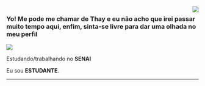 <img align='right' src="https://github-readme-stats.vercel.app/api?username=iuricode&show_icons=true&title_color=783c00&text_color=af552e&icon_color=783c00&bg_color=f8efd4&cache_seconds=2300">

### Yo! Me pode me chamar de Thay e eu não acho que irei passar muito tempo aqui, enfim, sinta-se livre para dar uma olhada no meu perfil

<img src="https://img.shields.io/static/v1?label=Overview&message=SEUNOME&color=f8efd4&style=for-the-badge&logo=GitHub">

<p>

Estudando/trabalhando no **SENAI**<br/>

Eu sou **ESTUDANTE**.


</p>
<hr>
